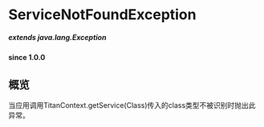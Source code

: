 # ServiceNotFoundException	

##### extends java.lang.Exception #####
			
#### since 1.0.0 ####

## 概览

当应用调用TitanContext.getService(Class)传入的class类型不被识别时抛出此异常。


